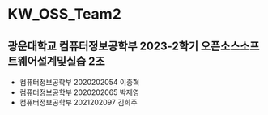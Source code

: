 # KW_OSS_Team2

## 광운대학교 컴퓨터정보공학부 2023-2학기 오픈소스소프트웨어설계및실습 2조

- 컴퓨터정보공학부 2020202054 이종혁
- 컴퓨터정보공학부 2020202065 박제영
- 컴퓨터정보공학부 2021202097 김희주

